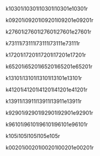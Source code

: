 k10301i10301l10301l10301e10301r

k09201i09201l09201l09201e09201r

k27601i27601l27601l27601e27601r

k73111i73111l73111l73111e73111r

k17201i17201l17201l17201e17201r

k65201i65201l65201l65201e65201r

k13101i13101l13101l13101e13101r‌

k41201i41201l41201l41201e41201r

k13911i13911l13911l13911e13911r

k92901i92901l92901l92901e92901r

k96101i96101l96101l96101e96101r


k105i105l105l105e105r

k00201i00201l00201l00201e00201r
